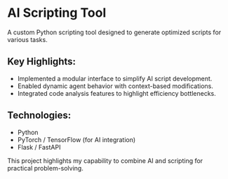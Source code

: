# AI Scripting Tool
A custom Python scripting tool designed to generate optimized scripts for various tasks.

## Key Highlights:
- Implemented a modular interface to simplify AI script development.
- Enabled dynamic agent behavior with context-based modifications.
- Integrated code analysis features to highlight efficiency bottlenecks.

## Technologies:
- Python
- PyTorch / TensorFlow (for AI integration)
- Flask / FastAPI

This project highlights my capability to combine AI and scripting for practical problem-solving.
